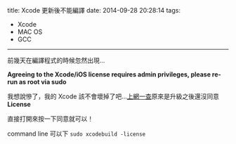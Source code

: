 title: Xcode 更新後不能編譯
date: 2014-09-28 20:28:14
tags:
- Xcode
- MAC OS
- GCC
---

前幾天在編譯程式的時候忽然出現...

**Agreeing to the Xcode/iOS license requires admin privileges, please re-run as root via sudo**

我想說慘了，我的 Xcode 該不會壞掉了吧...[上網一查](http://stackoverflow.com/questions/26197347/agreeing-to-the-xcode-ios-license-requires-admin-privileges-please-re-run-as-r)原來是升級之後還沒同意 **License**

直接打開來按一下同意就可以！

command line 可以下 `sudo xcodebuild -license`
